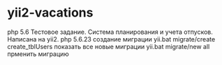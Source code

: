 # yii2-vacations
php 5.6
Тестовое задание.
Система планирования и учета отпусков.
Написана на yii2.
php 5.6.23
создание миграции 
yii.bat migrate/create create_tblUsers
показать все новые миграции
yii.bat migrate/new all
прменить миграцию